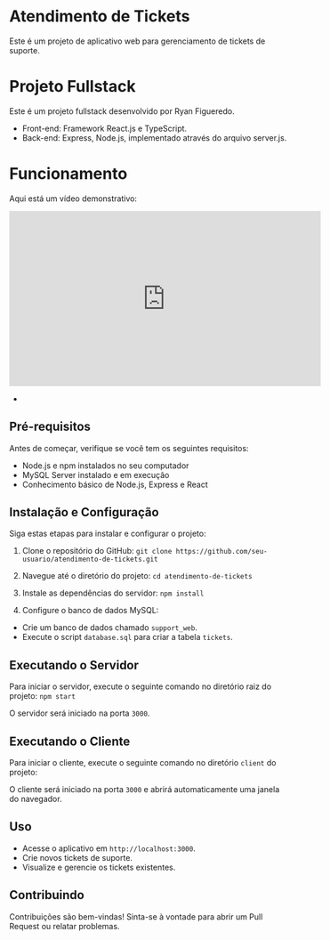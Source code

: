 # Atendimento de Tickets

Este é um projeto de aplicativo web para gerenciamento de tickets de suporte.

# Projeto Fullstack

Este é um projeto fullstack desenvolvido por Ryan Figueredo.

- Front-end: Framework React.js e TypeScript.
- Back-end: Express, Node.js, implementado através do arquivo server.js.

# Funcionamento

Aqui está um vídeo demonstrativo:

<iframe width="560" height="315" src="https://www.youtube.com/embed/g9N_o_p6djw?si=uACgTmBghgwJvhfC" title="YouTube video player" frameborder="0" allow="accelerometer; autoplay; clipboard-write; encrypted-media; gyroscope; picture-in-picture; web-share" referrerpolicy="strict-origin-when-cross-origin" allowfullscreen></iframe>

- 

## Pré-requisitos

Antes de começar, verifique se você tem os seguintes requisitos:

- Node.js e npm instalados no seu computador
- MySQL Server instalado e em execução
- Conhecimento básico de Node.js, Express e React

## Instalação e Configuração

Siga estas etapas para instalar e configurar o projeto:

1. Clone o repositório do GitHub:
``git clone https://github.com/seu-usuario/atendimento-de-tickets.git``

2. Navegue até o diretório do projeto:
``cd atendimento-de-tickets``

3. Instale as dependências do servidor:
``npm install``

7. Configure o banco de dados MySQL:

- Crie um banco de dados chamado `support_web`.
- Execute o script `database.sql` para criar a tabela `tickets`.


## Executando o Servidor

Para iniciar o servidor, execute o seguinte comando no diretório raiz do projeto:
``npm start``


O servidor será iniciado na porta `3000`.

## Executando o Cliente

Para iniciar o cliente, execute o seguinte comando no diretório `client` do projeto:


O cliente será iniciado na porta `3000` e abrirá automaticamente uma janela do navegador.

## Uso

- Acesse o aplicativo em `http://localhost:3000`.
- Crie novos tickets de suporte.
- Visualize e gerencie os tickets existentes.

## Contribuindo

Contribuições são bem-vindas! Sinta-se à vontade para abrir um Pull Request ou relatar problemas.


